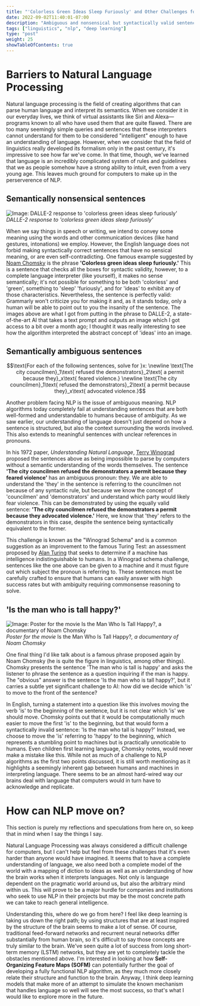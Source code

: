 ```yaml
---
title: "'Colorless Green Ideas Sleep Furiously' and Other Challenges for NLP"
date: 2022-09-02T11:40:01-07:00
description: "Ambiguous and nonsensical but syntactically valid sentences are easy to identify and dismiss as a human, but pose serious obstacles for the future of Natural Language Processing."
tags: ["linguistics", "nlp", "deep learning"]
type: "post"
weight: 25
showTableOfContents: true
---
```


# Barriers to Natural Language Processing

Natural language processing is the field of creating algorithms that can parse human language and interpret its semantics. When we consider it in our everyday lives, we think of virtual assistants like Siri and Alexa—programs known to all who have used them that are quite flawed. There are too many seemingly simple queries and sentences that these interpreters cannot understand for them to be considered "intelligent" enough to have an understanding of language. However, when we consider that the field of linguistics really developed its formalism only in the past century, it's impressive to see how far we've come. In that time, though, we've learned that language is an incredibly complicated system of rules and guidelines that we as people somehow have a strong ability to intuit, even from a very young age. This leaves much ground for computers to make up in the perserverence of NLP.

## Semantically nonsensical sentences

![Image: DALLE-2 response to 'colorless green ideas sleep furiously'](/images/posts/colorless-green-ideas/colorless-green-ideas-dalle.png)
*DALLE-2 response to 'colorless green ideas sleep furiously'*

When we say things in speech or writing, we intend to convey some meaning using the words and other communication devices (like hand gestures, intonations) we employ. However, the English language does not forbid making syntactically correct sentences that have no sensical meaning, or are even self-contradicting. One famous example suggested by [Noam Chomsky](https://en.wikipedia.org/wiki/Noam_Chomsky) is the phrase **'Colorless green ideas sleep furiously.'** This is a sentence that checks all the boxes for syntactic validity, however, to a complete language interpreter (like yourself), it makes no sense semantically; it's not possible for something to be both 'colorless' and 'green', something to 'sleep' 'furiously', and for 'ideas' to exhibit any of those characteristics. Nevertheless, the sentence is perfectly valid: Grammarly won't criticize you for making it and, as it stands today, only a human will be able to point out to you the insanity of the sentence. The images above are what I got from putting in the phrase to DALLE-2, a state-of-the-art AI that takes a text prompt and outputs an image which I got access to a bit over a month ago; I thought it was really interesting to see how the algorithm interpreted the abstract concept of 'ideas' into an image.

## Semantically ambiguous sentences

$$\text{For each of the following sentences, solve for }x: \newline \text{The city councilmen}_1\text{ refused the demonstrators}_2\text{ a permit because they}_x\text{ feared violence.} \newline \text{The city councilmen}_1\text{ refused the demonstrators}_2\text{ a permit because they}_x\text{ advocated violence.}$$

Another problem facing NLP is the issue of ambiguous meaning. NLP algorithms today completely fail at understanding sentences that are both well-formed and understandable to humans because of ambiguity. As we saw earlier, our understanding of language doesn't just depend on how a sentence is structured, but also the context surrounding the words involved. This also extends to meaningful sentences with unclear references in pronouns. 

In his 1972 paper, *Understanding Natural Language*, [Terry Winograd](https://en.wikipedia.org/wiki/Terry_Winograd) proposed the sentences above as being impossible to parse by computers without a semantic understanding of the words themselves. The sentence **'The city councilmen refused the demonstrators a permit because they feared violence'** has an ambiguous pronoun: they. We are able to understand the 'they' in the sentence is referring to the councilmen not because of any syntactic rule, but because we know the concept of 'councilmen' and 'demonstrators' and understand which party would likely fear violence. This can be demonstrated by using the equally valid sentence: **'The city councilmen refused the demonstrators a permit because they advocated violence.'** Here, we know that 'they' refers to the demonstrators in this case, despite the sentence being syntactically equivalent to the former.

This challenge is known as the "Winograd Schema" and is a common suggestion as an improvement to the famous Turing Test: an assessment proposed by [Alan Turing](https://en.wikipedia.org/wiki/Alan_Turing) that seeks to determine if a machine has intelligence indistinguishable to humans. In a Winograd schema challenge, sentences like the one above can be given to a machine and it must figure out which subject the pronoun is referring to. These sentences must be carefully crafted to ensure that humans can easily answer with high success rates but with ambiguity requiring commonsense reasoning to solve.

## 'Is the man who is tall happy?'

![Image: Poster for the movie *Is the Man Who Is Tall Happy?*, a documentary of Noam Chomsky](/images/posts/colorless-green-ideas/is-the-man-who-is-tall-happy.jpg)
*Poster for the movie* Is the Man Who Is Tall Happy?*, a documentary of Noam Chomsky*

One final thing I'd like talk about is a famous phrase proposed again by Noam Chomsky (he is quite the figure in linguistics, among other things). Chomsky presents the sentence 'The man who is tall is happy' and asks the listener to phrase the sentence as a question inquiring if the man is happy. The "obvious" answer is the sentence 'Is the man who is tall happy?', but it carries a subtle yet significant challenge to AI: how did we decide which 'is' to move to the front of the sentence?

In English, turning a statement into a question like this involves moving the verb 'is' to the beginning of the sentence, but it is not clear which 'is' we should move. Chomsky points out that it would be computationally much easier to move the first 'is' to the beginning, but that would form a syntactically invalid sentence: 'Is the man who tall is happy?' Instead, we choose to move the 'is' referring to 'happy' to the beginning, which represents a stumbling point to machines but is practically unnoticable to humans. Even children first learning language, Chomsky notes, would never make a mistake like this. While not as much of a challenge to NLP algorithms as the first two points discussed, it is still worth mentioning as it highlights a seemingly inherent gap between humans and machines in interpreting language. There seems to be an almost hard-wired way our brains deal with language that computers would in turn have to acknowledge and replicate.

# How can NLP move on?

This section is purely my reflections and speculations from here on, so keep that in mind when I say the things I say.

Natural Language Processing was always considered a difficult challenge for computers, but I can't help but feel from these challenges that it's even harder than anyone would have imagined. It seems that to have a complete understanding of language, we also need both a complete model of the world with a mapping of diction to ideas as well as an understanding of how the brain works when it interprets languages. Not only is language dependent on the pragmatic world around us, but also the arbitrary mind within us. This will prove to be a major hurdle for companies and institutions who seek to use NLP in their projects but may be the most concrete path we can take to reach general intelligence.

Understanding this, where do we go from here? I feel like deep learning is taking us down the right path; by using structures that are at least inspired by the structure of the brain seems to make a lot of sense. Of course, traditional feed-forward networks and recurrent neural networks differ substantially from human brain, so it's difficult to say those concepts are truly similar to the brain. We've seen quite a lot of success from long short-term memory (LSTM) networks, but they are yet to completely tackle the obstacles mentioned above. I'm interested in looking at how **Self-Organizing Feature Maps (SOFM)** can potentially further the goal of developing a fully functional NLP algorithm, as they much more closely relate their structure and function to the brain. Anyway, I think deep learning models that make more of an attempt to simulate the known mechanism that handles language so well will see the most success, so that's what I would like to explore more in the future.

